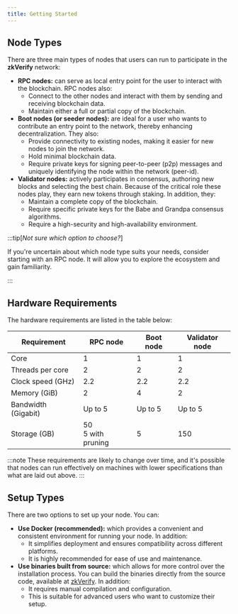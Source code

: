 ```yaml
---
title: Getting Started
---
```


## Node Types

There are three main types of nodes that users can run to participate in the **zkVerify** network:

- **RPC nodes:** can serve as local entry point for the user to interact with the blockchain.  RPC nodes also:
  - Connect to the other nodes and interact with them by sending and receiving blockchain data.
  - Maintain either a full or partial copy of the blockchain.
- **Boot nodes (or seeder nodes):** are ideal for a user who wants to contribute an entry point to the network, thereby enhancing decentralization.  They also:
  - Provide connectivity to existing nodes, making it easier for new nodes to join the network.
  - Hold minimal blockchain data.
  - Require private keys for signing peer-to-peer (p2p) messages and uniquely identifying the node within the network (peer-id).
- **Validator nodes:** actively participates in consensus, authoring new blocks and selecting the best chain.  Because of the critical role these nodes play, they earn new tokens through staking. In addition, they:
  - Maintain a complete copy of the blockchain.
  - Require specific private keys for the Babe and Grandpa consensus algorithms.
  - Require a high-security and high-availability environment.

:::tip[*Not sure which option to choose?*]

If you're uncertain about which node type suits your needs, consider starting with an RPC node. It will allow you to explore the ecosystem and gain familiarity.

:::

## Hardware Requirements

The hardware requirements are listed in the table below:

| Requirement         | RPC node              | Boot node | Validator node |
| ------------------- | --------------------- | --------- | -------------- |
| Core                | 1                     | 1         | 1              |
| Threads per core    | 2                     | 2         | 2              |
| Clock speed (GHz)   | 2.2                   | 2.2       | 2.2            |
| Memory (GiB)        | 2                     | 4         | 2              |
| Bandwidth (Gigabit) | Up to 5               | Up to 5   | Up to 5        |
| Storage (GB)        | 50<br/>5 with pruning | 5         | 150            |

:::note
These requirements are likely to change over time, and it's possible that nodes can run effectively on machines with lower specifications than what are laid out above.
:::

## Setup Types

There are two options to set up your node.  You can:

- **Use Docker (recommended):** which provides a convenient and consistent environment for running your node.  In addition:
  - It simplifies deployment and ensures compatibility across different platforms.
  - It is highly recommended for ease of use and maintenance.
- **Use binaries built from source:** which allows for more control over the installation process. You can build the binaries directly from the source code, available at [zkVerify](https://github.com/zkVerify/zkVerify).  In addition:
  - It requires manual compilation and configuration.
  - This is suitable for advanced users who want to customize their setup.
